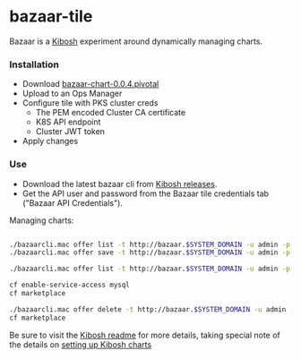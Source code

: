 # bazaar-tile

Bazaar is a [Kibosh](https://github.com/cf-platform-eng/kibosh/)
experiment around dynamically managing charts. 

### Installation

* Download [bazaar-chart-0.0.4.pivotal](https://storage.googleapis.com/kibosh-public/bazaar-chart-0.0.4.pivotal)
* Upload to an Ops Manager
* Configure tile with PKS cluster creds
    - The PEM encoded Cluster CA certificate
    - K8S API endpoint
    - Cluster JWT token
* Apply changes    

### Use

* Download the latest bazaar cli from  [Kibosh releases](https://github.com/cf-platform-eng/kibosh/releases).
* Get the API user and password from the Bazaar tile credentials tab ("Bazaar API Credentials").

Managing charts:

```bash

./bazaarcli.mac offer list -t http://bazaar.$SYSTEM_DOMAIN -u admin -p 'monkey123'
./bazaarcli.mac offer save -t http://bazaar.$SYSTEM_DOMAIN -u admin -p 'monkey123' ./sample-charts/mysql-0.8.2.tgz

./bazaarcli.mac offer list -t http://bazaar.$SYSTEM_DOMAIN -u admin -p 'monkey123'

cf enable-service-access mysql
cf marketplace

./bazaarcli.mac offer delete -t http://bazaar.$SYSTEM_DOMAIN -u admin -p 'monkey123' mysql
cf marketplace
```

Be sure to visit the [Kibosh readme](https://github.com/cf-platform-eng/kibosh/blob/master/README.md) for more details, taking special note of the details on [setting up Kibosh charts](https://github.com/cf-platform-eng/kibosh#changes-required-in-chart)
